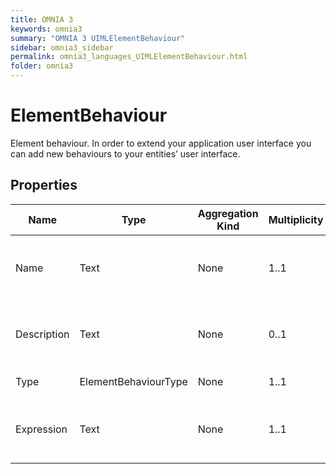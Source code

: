 ```yaml
---
title: OMNIA 3
keywords: omnia3
summary: "OMNIA 3 UIMLElementBehaviour"
sidebar: omnia3_sidebar
permalink: omnia3_languages_UIMLElementBehaviour.html
folder: omnia3
---
```


# ElementBehaviour
Element behaviour. In order to extend your application user interface you can add new behaviours to your entities’ user interface.
## Properties

| Name | Type | Aggregation Kind | Multiplicity | Description |
| --------- | --------- | --------- | --------- | --------- |
| Name | Text | None | 1..1 | The name of the entity (unique identifier). |
| Description | Text | None | 0..1 | The textual explanation of the entities’ purpose. |
| Type | ElementBehaviourType | None | 1..1 | Type of behaviour. |
| Expression | Text | None | 1..1 | Behaviour expression related to the Element. |


